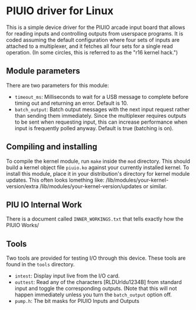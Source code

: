 PIUIO driver for Linux
======================

This is a simple device driver for the PIUIO arcade input board that allows for
reading inputs and controlling outputs from userspace programs.  It is coded
assuming the default configuration where four sets of inputs are attached to a
multiplexer, and it fetches all four sets for a single read operation.  (In some
circles, this is referred to as the "r16 kernel hack.")


Module parameters
-----------------

There are two parameters for this module:
* `timeout_ms`: Milliseconds to wait for a USB message to complete before timing
  out and returning an error.  Default is 10.
* `batch_output`: Batch output messages with the next input request rather than
  sending them immediately.  Since the multiplexer requires outputs to be sent
  when requesting input, this can increase performance when input is frequently
  polled anyway.  Default is true (batching is on).


Compiling and installing
------------------------

To compile the kernel module, run `make` inside the `mod` directory.  This
should build a kernel object file `piuio.ko` against your currently installed
kernel.  To install this module, place it in your distribution's directory for
kernel module updates.  This often looks lomething like:
    /lib/modules/your-kernel-version/extra
    /lib/modules/your-kernel-version/updates
or similar.


PIU IO Internal Work
------------------------

There is a document called `INNER_WORKINGS.txt` that tells exactly how the PIUIO Works/


Tools
-----

Two tools are provided for testing I/O through this device.  These tools are
found in the `tools` directory.

* `intest`: Display input live from the I/O card.
* `outtest`: Read any of the characters [RLDUrldu1234B] from standard input and
  toggle the corresponding outputs.  (Note that this will not happen immediately
  unless you turn the `batch_output` option off.
* `pump.h`: The bit masks for PIUIO Inputs and Outputs
